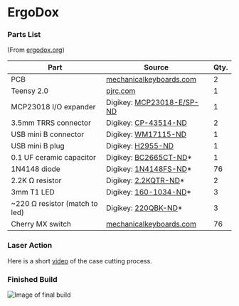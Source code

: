 # ErgoDox

### Parts List
(From [ergodox.org](http://ergodox.org/Hardware.aspx))

| Part                              | Source                                                                                                            | Qty.  |
|-----------------------------------|-------------------------------------------------------------------------------------------------------------------|-------|
| PCB                               | [mechanicalkeyboards.com](https://mechanicalkeyboards.com/shop/index.php?l=product_detail&p=537)                  | 2     |
| Teensy 2.0                        | [pjrc.com](http://www.pjrc.com/store/teensy.html)                                                                 | 1     |
| MCP23018 I/O expander             | Digikey: [MCP23018-E/SP-ND](http://www.digikey.com/product-detail/en/MCP23018-E%2FSP/MCP23018-E%2FSP-ND/1999505)  | 1     |
| 3.5mm TRRS connector              | Digikey: [CP-43514-ND](http://www.digikey.com/product-detail/en/SJ-43514/CP-43514-ND/368146)                      | 2     |
| USB mini B connector              | Digikey: [WM17115-ND](http://www.digikey.com/product-detail/en/0548190519/WM17115-ND/773802)                      | 1     |
| USB mini B plug                   | Digikey: [H2955-ND](http://www.digikey.com/product-detail/en/UX40-MB-5P/H2955-ND/597531)                          | 1     |
| 0.1 UF ceramic capacitor          | Digikey: [BC2665CT-ND](http://www.digikey.com/product-detail/en/K104K10X7RF5UH5/BC2665CT-ND/2356879)*             | 1     |
| 1N4148 diode                      | Digikey: [1N4148FS-ND](http://www.digikey.com/product-detail/en/1N4148/1N4148FS-ND/458603)*                       | 76    |
| 2.2K Ω resistor                   | Digikey: [2.2KQTR-ND](http://www.digikey.com/product-detail/en/CFR-25JR-52-2K2/2.2KQTR-ND/11982)*                 | 2     |
| 3mm T1 LED                        | Digikey: [160-1034-ND](http://www.digikey.com/product-detail/en/LTL-4266N/160-1034-ND/121770)*                    | 3     |
| ~220 Ω resistor (match to led)    | Digikey: [220QBK-ND](http://www.digikey.com/product-detail/en/CFR-25JB-52-220R/220QBK-ND/1295)*                   | 3     |
| Cherry MX switch                  | [mechanicalkeyboards.com](https://mechanicalkeyboards.com/shop/index.php?l=product_detail&p=1036)                 | 76    |

### Laser Action
Here is a short [video](https://www.youtube.com/watch?v=3c_WGr0BrY0) of the case cutting process.

### Finished Build
![Image of final build](http://i.imgur.com/wvkEXcA.png)
